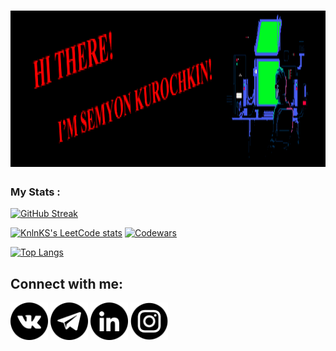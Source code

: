<div id="header" align="center"><h1> <a align="center"><img src="icons/Head.png" width="1200" height="250" alt="" /></a> </h1></div>

### My Stats :
[![GitHub Streak](http://github-readme-streak-stats.herokuapp.com?user=Simon99111&theme=blue-green&border_radius=4&date_format=j%20M%5B%20Y%5D&mode=weekly)](https://git.io/streak-stats)

[![KnlnKS's LeetCode stats](https://leetcode-stats-six.vercel.app/?username=Simon99111&theme=dark)](https://github.com/KnlnKS/leetcode-stats)
[![Codewars](https://github.r2v.ch/codewars?user=Simon99111)](LINK)

[![Top Langs](https://github-readme-stats.vercel.app/api/top-langs/?username=Simon99111)](https://github.com/anuraghazra/github-readme-stats)


## Connect with me: ## 
<a href="https://vk.com/kurochkin_99"> <img src="icons/vkontakte.png" width="60" height="60" alt=""></a>
<a href="https://t.me/SemyonKUROCHKIN99"> <img src="icons/telegram.png" width="60" height="60" alt=""></a>
<a href="https://www.linkedin.com/in/semyon-kurochkin/"> <img src="icons/in.png" width="60" height="60" alt=""></a>
<a href="https://www.instagram.com/simon_kurochkin/"> <img src="icons/instagram.png" width="60" height="60" alt=""></a>
</p>
</body>
